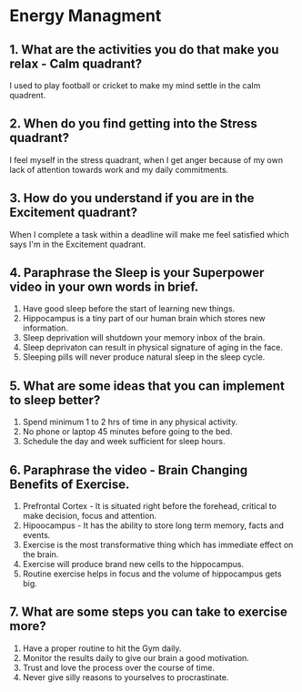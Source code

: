 # Energy Managment

## 1. What are the activities you do that make you relax - Calm quadrant?

I used to play football or cricket to make my mind settle in the calm quadrent.

## 2.  When do you find getting into the Stress quadrant?

I feel myself in the stress quadrant, when I get anger because of my own lack of attention towards work and my daily commitments.

## 3. How do you understand if you are in the Excitement quadrant?

When I complete a task within a deadline will make me feel satisfied which says I'm in the Excitement quadrant.

## 4. Paraphrase the Sleep is your Superpower video in your own words in brief.

1. Have good sleep before the start of learning new things.
2. Hippocampus is a tiny part of our human brain which stores new information.
3. Sleep deprivation will shutdown your memory inbox of the brain.
4. Sleep deprivaton can result in physical signature of aging in the face.
5. Sleeping pills will never produce natural sleep in the sleep cycle. 

## 5. What are some ideas that you can implement to sleep better?

1. Spend minimum 1 to 2 hrs of time in any physical activity.
2. No phone or laptop 45 minutes before going to the bed.
3. Schedule the day and week sufficient for sleep hours.

## 6. Paraphrase the video - Brain Changing Benefits of Exercise.

1. Prefrontal Cortex - It is situated right before the forehead, critical to make decision, focus and attention. 
2. Hipoocampus - It has the ability to store long term memory, facts and events.
3. Exercise is the most transformative thing which has immediate effect on the brain.
4. Exercise will produce brand new cells to the hippocampus.
5. Routine exercise helps in focus and the volume of hippocampus gets big.

## 7. What are some steps you can take to exercise more?

1. Have a proper routine to hit the Gym daily.
2. Monitor the results daily to give our brain a good motivation.
3. Trust and love the process over the course of time.
4. Never give silly reasons to yourselves to procrastinate.
